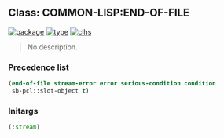 ## Class: COMMON-LISP:END-OF-FILE
[![package](https://img.shields.io/badge/Package-COMMON--LISP-5f9ea0.svg?style=social&colorA=999999)](../) [![type](https://img.shields.io/badge/Type-Class-5f9ea0.svg?style=social&colorA=999999)](../#class) [![clhs](https://img.shields.io/badge/CLHS-END--OF--FILE-5f9ea0.svg?style=social&colorA=999999)](http://www.lispworks.com/documentation/HyperSpec/Body/e_end_of.htm) 

> No description.

### Precedence list
```cl
(end-of-file stream-error error serious-condition condition
 sb-pcl::slot-object t)
```
### Initargs
```cl
(:stream)
```
